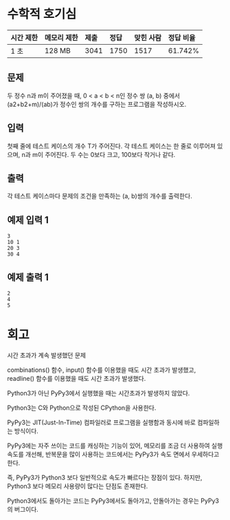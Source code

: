 # 수학적 호기심 

| 시간 제한 | 메모리 제한 | 제출 | 정답 | 맞힌 사람 | 정답 비율 |
| :-------- | :---------- | :--- | :--- | :-------- | :-------- |
| 1 초      | 128 MB      | 3041 | 1750 | 1517      | 61.742%   |

## 문제

두 정수 n과 m이 주어졌을 때, 0 < a < b < n인 정수 쌍 (a, b) 중에서 (a2+b2+m)/(ab)가 정수인 쌍의 개수를 구하는 프로그램을 작성하시오.

## 입력

첫째 줄에 테스트 케이스의 개수 T가 주어진다. 각 테스트 케이스는 한 줄로 이루어져 있으며, n과 m이 주어진다. 두 수는 0보다 크고, 100보다 작거나 같다.

## 출력

각 테스트 케이스마다 문제의 조건을 만족하는 (a, b)쌍의 개수를 출력한다.

## 예제 입력 1 

```
3
10 1
20 3
30 4
```

## 예제 출력 1 

```
2
4
5
```

# 회고

시간 초과가 계속 발생했던 문제

combinations() 함수, input() 함수를 이용했을 때도 시간 초과가 발생했고, readline() 함수를 이용했을 때도  시간 초과가 발생했다.

Python3가 아닌 PyPy3에서 실행했을 때는 시간초과가 발생하지 않았다.

Python3는 C와 Python으로 작성된 CPython을 사용한다.

PyPy3는 JIT(Just-In-Time) 컴파일러로 프로그램을 실행함과 동시에 바로 컴파일하는 방식이다. 

PyPy3에는 자주 쓰이는 코드를 캐싱하는 기능이 있어, 메모리를 조금 더 사용하여 실행 속도를 개선해, 반복문을 많이 사용하는 코드에서는 PyPy3가 속도 면에서 우세하다고 한다.

즉, PyPy3가 Python3 보다 일반적으로 속도가 빠르다는 장점이 있다. 하지만, Python3 보다 메모리 사용량이 많다는 단점도 존재한다.

Python3에서도 돌아가는 코드는 PyPy3에서도 돌아가고, 안돌아가는 경우는 PyPy3의 버그이다.

